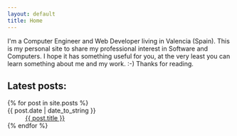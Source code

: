 ```yaml
---
layout: default
title: Home
---
```


I'm a Computer Engineer and Web Developer living in Valencia (Spain). This is
my personal site to share my professional interest in Software and Computers. I
hope it has something useful for you, at the very least you can learn something
about me and my work.  :-) Thanks for reading.

## Latest posts:

<dl class="posts">
  {% for post in site.posts %}
    <dt><span>{{ post.date | date_to_string }}</dt>
    <dd><a href="{{ post.url }}">{{ post.title }}</a></dd>
  {% endfor %}
</dl>
